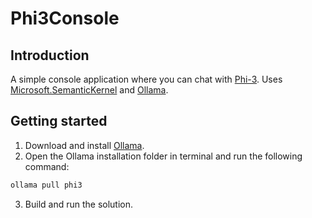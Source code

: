 # Phi3Console

## Introduction

A simple console application where you can chat with [Phi-3](https://azure.microsoft.com/en-us/blog/introducing-phi-3-redefining-whats-possible-with-slms/).
Uses [Microsoft.SemanticKernel](https://learn.microsoft.com/en-us/semantic-kernel/overview/?tabs=Csharp) and [Ollama](https://ollama.com/).

## Getting started

1. Download and install [Ollama](https://ollama.com/download/windows). 
2. Open the Ollama installation folder in terminal and run the following command: 
```sh
ollama pull phi3
```
3. Build and run the solution.
